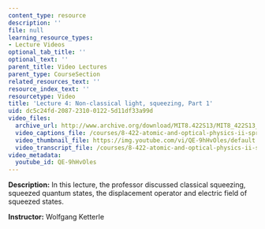```yaml
---
content_type: resource
description: ''
file: null
learning_resource_types:
- Lecture Videos
optional_tab_title: ''
optional_text: ''
parent_title: Video Lectures
parent_type: CourseSection
related_resources_text: ''
resource_index_text: ''
resourcetype: Video
title: 'Lecture 4: Non-classical light, squeezing, Part 1'
uid: dc5c24fd-2087-2310-0122-5d11df33a99d
video_files:
  archive_url: http://www.archive.org/download/MIT8.422S13/MIT8_422S13_lec04-1_300k.mp4
  video_captions_file: /courses/8-422-atomic-and-optical-physics-ii-spring-2013/63a5c13bb4a758018923b5af8fdfa2b5_QE-9hHvOles.vtt
  video_thumbnail_file: https://img.youtube.com/vi/QE-9hHvOles/default.jpg
  video_transcript_file: /courses/8-422-atomic-and-optical-physics-ii-spring-2013/e802971542bb1528663cb42667e77405_QE-9hHvOles.pdf
video_metadata:
  youtube_id: QE-9hHvOles
---
```


**Description:** In this lecture, the professor discussed classical squeezing, squeezed quantum states, the displacement operator and electric field of squeezed states.

**Instructor:** Wolfgang Ketterle